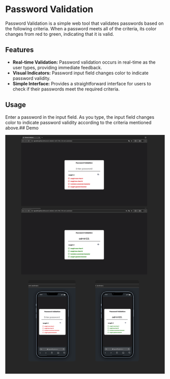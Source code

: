 # Password Validation

Password Validation is a simple web tool that validates passwords based on the following criteria. When a password meets all of the criteria, its color changes from red to green, indicating that it is valid.

## Features

- **Real-time Validation:** Password validation occurs in real-time as the user types, providing immediate feedback.
- **Visual Indicators:** Password input field changes color to indicate password validity.
- **Simple Interface:** Provides a straightforward interface for users to check if their passwords meet the required criteria.

## Usage

Enter a password in the input field. As you type, the input field changes color to indicate password validity according to the criteria mentioned above.## Demo

![Password Validation Demo](https://github.com/BGWEB08/README.md-IMAGES/blob/main/JavaScript%20Trials/Password%20Validation/passwordvalidation-img.png?raw=true)
